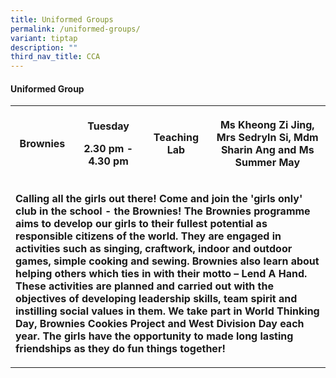 ```yaml
---
title: Uniformed Groups
permalink: /uniformed-groups/
variant: tiptap
description: ""
third_nav_title: CCA
---
```

<h4>Uniformed Group</h4>
<table style="minWidth: 100px">
<colgroup>
<col>
<col>
<col>
<col>
</colgroup>
<tbody>
<tr>
<th rowspan="1" colspan="1">
<p>Brownies</p>
</th>
<th rowspan="1" colspan="1">
<p>Tuesday</p>
<p>2.30 pm - 4.30 pm</p>
</th>
<th rowspan="1" colspan="1">
<p>Teaching Lab</p>
</th>
<th rowspan="1" colspan="1">
<p>Ms Kheong Zi Jing, Mrs Sedryln Si, Mdm Sharin Ang and Ms Summer May</p>
<p></p>
</th>
</tr>
<tr>
<td rowspan="1" colspan="4">
<p><strong>Calling all the girls out there! Come and join the 'girls only' club in the school - the Brownies! The Brownies programme aims to develop our girls to their fullest potential as responsible citizens of the world. They are engaged in activities such as singing, craftwork, indoor and outdoor games, simple cooking and sewing. Brownies also learn about helping others which ties in with their motto – Lend A Hand. These activities are planned and carried out with the objectives of developing leadership skills, team spirit and instilling social values in them. We take part in World Thinking Day, Brownies Cookies Project and West Division Day each year. The girls have the opportunity to made long lasting friendships as they do fun things together!</strong>
</p>
</td>
</tr>
</tbody>
</table>
<p></p>